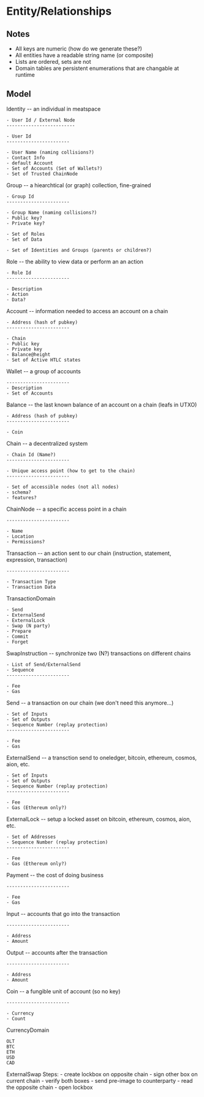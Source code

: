 # Entity/Relationships

## Notes

- All keys are numeric (how do we generate these?)
- All entities have a readable string name (or composite)
- Lists are ordered, sets are not
- Domain tables are persistent enumerations that are changable at runtime

## Model

Identity -- an individual in meatspace

	- User Id / External Node
	-------------------------

	- User Id
	-----------------------

	- User Name (naming collisions?)
	- Contact Info
	- default Account
	- Set of Accounts (Set of Wallets?)
	- Set of Trusted ChainNode 

Group -- a hiearchtical (or graph) collection, fine-grained

	- Group Id
	-----------------------

	- Group Name (naming collisions?)
	- Public key?
	- Private key?

	- Set of Roles
	- Set of Data

	- Set of Identities and Groups (parents or children?)

Role -- the ability to view data or perform an an action

	- Role Id
	-----------------------

	- Description
	- Action
	- Data?

Account -- information needed to access an account on a chain

	- Address (hash of pubkey)
	-----------------------

	- Chain 
	- Public key
	- Private key
	- Balance@height
	- Set of Active HTLC states

Wallet -- a group of accounts

	-----------------------
	- Description
	- Set of Accounts

Balance -- the last known balance of an account on a chain (leafs in UTXO)

	- Address (hash of pubkey)
	-----------------------

	- Coin

Chain -- a decentralized system 

	- Chain Id (Name?)
	-----------------------

	- Unique access point (how to get to the chain)
	-----------------------

	- Set of accessible nodes (not all nodes)
	- schema?
	- features?

ChainNode -- a specific access point in a chain

	-----------------------

	- Name
	- Location
	- Permissions?

Transaction -- an action sent to our chain (instruction, statement, expression, transaction)

	-----------------------

	- Transaction Type 
	- Transaction Data

TransactionDomain

	- Send
	- ExternalSend
	- ExternalLock
	- Swap (N party)
	- Prepare
	- Commit
	- Forget

SwapInstruction -- synchronize two (N?) transactions on different chains

	- List of Send/ExternalSend
	- Sequence 
	-----------------------

	- Fee
	- Gas
	
Send -- a transaction on our chain (we don't need this anymore...)

	- Set of Inputs
	- Set of Outputs
	- Sequence Number (replay protection)
	-----------------------

	- Fee
	- Gas

ExternalSend -- a transction send to oneledger, bitcoin, ethereum, cosmos, aion, etc. 

	- Set of Inputs
	- Set of Outputs
	- Sequence Number (replay protection)
	-----------------------

	- Fee
	- Gas (Ethereum only?)

ExternalLock -- setup a locked asset on bitcoin, ethereum, cosmos, aion, etc. 

	- Set of Addresses
	- Sequence Number (replay protection)
	-----------------------

	- Fee
	- Gas (Ethereum only?)

Payment -- the cost of doing business

	-----------------------

	- Fee
	- Gas

Input -- accounts that go into the transaction

	-----------------------

	- Address
	- Amount

Output -- accounts after the transaction

	-----------------------

	- Address
	- Amount

Coin -- a fungible unit of account (so no key)

	-----------------------

	- Currency
	- Count

CurrencyDomain

	OLT
	BTC
	ETH
	USD
	CAD

ExternalSwap Steps:
	- create lockbox on opposite chain
	- sign other box on current chain 
	- verify both boxes
	- send pre-image to counterparty
	- read the opposite chain
	- open lockbox


